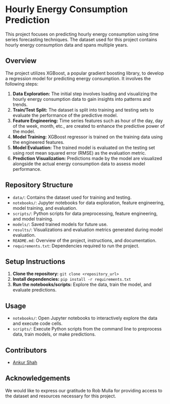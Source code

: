 # Hourly Energy Consumption Prediction

This project focuses on predicting hourly energy consumption using time series forecasting techniques. The dataset used for this project contains hourly energy consumption data and spans multiple years.

## Overview

The project utilizes XGBoost, a popular gradient boosting library, to develop a regression model for predicting energy consumption. It involves the following steps:

1. **Data Exploration:** The initial step involves loading and visualizing the hourly energy consumption data to gain insights into patterns and trends.
2. **Train/Test Split:** The dataset is split into training and testing sets to evaluate the performance of the predictive model.
3. **Feature Engineering:** Time series features such as hour of the day, day of the week, month, etc., are created to enhance the predictive power of the model.
4. **Model Training:** XGBoost regressor is trained on the training data using the engineered features.
5. **Model Evaluation:** The trained model is evaluated on the testing set using root mean squared error (RMSE) as the evaluation metric.
6. **Prediction Visualization:** Predictions made by the model are visualized alongside the actual energy consumption data to assess model performance.

## Repository Structure

- `data/`: Contains the dataset used for training and testing.
- `notebooks/`: Jupyter notebooks for data exploration, feature engineering, model training, and evaluation.
- `scripts/`: Python scripts for data preprocessing, feature engineering, and model training.
- `models/`: Saved trained models for future use.
- `results/`: Visualizations and evaluation metrics generated during model evaluation.
- `README.md`: Overview of the project, instructions, and documentation.
- `requirements.txt`: Dependencies required to run the project.

## Setup Instructions

1. **Clone the repository:** `git clone <repository_url>`
2. **Install dependencies:** `pip install -r requirements.txt`
3. **Run the notebooks/scripts:** Explore the data, train the model, and evaluate predictions.

## Usage

- `notebooks/`: Open Jupyter notebooks to interactively explore the data and execute code cells.
- `scripts/`: Execute Python scripts from the command line to preprocess data, train models, or make predictions.

## Contributors

- [Ankur Shah](https://www.linkedin.com/in/ankurshah02/)

## Acknowledgements

We would like to express our gratitude to Rob Mulla for providing access to the dataset and resources necessary for this project.
